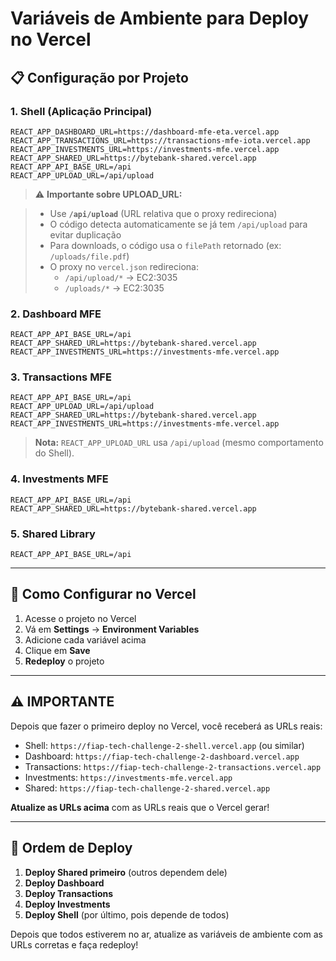 # Variáveis de Ambiente para Deploy no Vercel

## 📋 Configuração por Projeto

### 1. Shell (Aplicação Principal)
```
REACT_APP_DASHBOARD_URL=https://dashboard-mfe-eta.vercel.app
REACT_APP_TRANSACTIONS_URL=https://transactions-mfe-iota.vercel.app
REACT_APP_INVESTMENTS_URL=https://investments-mfe.vercel.app
REACT_APP_SHARED_URL=https://bytebank-shared.vercel.app
REACT_APP_API_BASE_URL=/api
REACT_APP_UPLOAD_URL=/api/upload
```

> ⚠️ **Importante sobre UPLOAD_URL:**

> - Use **`/api/upload`** (URL relativa que o proxy redireciona)
> - O código detecta automaticamente se já tem `/api/upload` para evitar duplicação
> - Para downloads, o código usa o `filePath` retornado (ex: `/uploads/file.pdf`)
> - O proxy no `vercel.json` redireciona:
>   - `/api/upload/*` → EC2:3035
>   - `/uploads/*` → EC2:3035

### 2. Dashboard MFE
```
REACT_APP_API_BASE_URL=/api
REACT_APP_SHARED_URL=https://bytebank-shared.vercel.app
REACT_APP_INVESTMENTS_URL=https://investments-mfe.vercel.app
```

### 3. Transactions MFE
```
REACT_APP_API_BASE_URL=/api
REACT_APP_UPLOAD_URL=/api/upload
REACT_APP_SHARED_URL=https://bytebank-shared.vercel.app
REACT_APP_INVESTMENTS_URL=https://investments-mfe.vercel.app
```

> **Nota:** `REACT_APP_UPLOAD_URL` usa `/api/upload` (mesmo comportamento do Shell).

### 4. Investments MFE
```
REACT_APP_API_BASE_URL=/api
REACT_APP_SHARED_URL=https://bytebank-shared.vercel.app
```

### 5. Shared Library
```
REACT_APP_API_BASE_URL=/api
```

---

## 🚀 Como Configurar no Vercel

1. Acesse o projeto no Vercel
2. Vá em **Settings** → **Environment Variables**
3. Adicione cada variável acima
4. Clique em **Save**
5. **Redeploy** o projeto

---

## ⚠️ IMPORTANTE

Depois que fazer o primeiro deploy no Vercel, você receberá as URLs reais:
- Shell: `https://fiap-tech-challenge-2-shell.vercel.app` (ou similar)
- Dashboard: `https://fiap-tech-challenge-2-dashboard.vercel.app`
- Transactions: `https://fiap-tech-challenge-2-transactions.vercel.app`
- Investments: `https://investments-mfe.vercel.app`
- Shared: `https://fiap-tech-challenge-2-shared.vercel.app`

**Atualize as URLs acima** com as URLs reais que o Vercel gerar!

---

## 🔄 Ordem de Deploy

1. **Deploy Shared primeiro** (outros dependem dele)
2. **Deploy Dashboard**
3. **Deploy Transactions**
4. **Deploy Investments**
5. **Deploy Shell** (por último, pois depende de todos)

Depois que todos estiverem no ar, atualize as variáveis de ambiente com as URLs corretas e faça redeploy!

